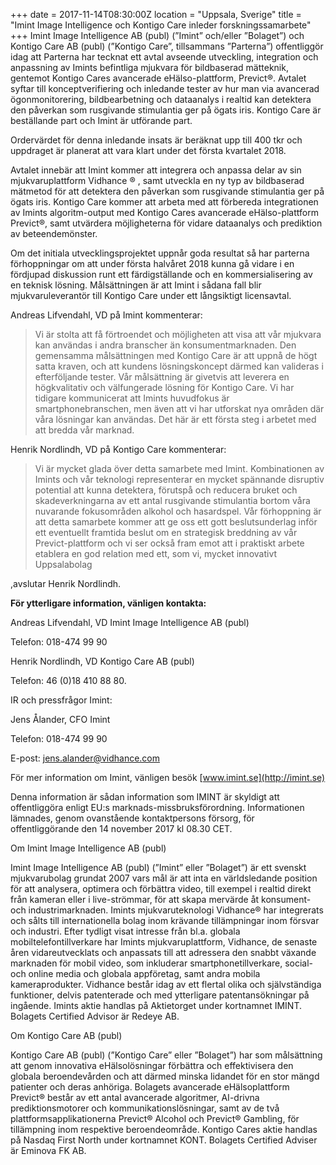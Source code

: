 +++
date = 2017-11-14T08:30:00Z
location = "Uppsala, Sverige"
title = "Imint Image Intelligence och Kontigo Care inleder forskningssamarbete"
+++
Imint Image Intelligence AB (publ) (”Imint” och/eller ”Bolaget”) och Kontigo Care AB (publ) (”Kontigo Care”, tillsammans ”Parterna”) offentliggör idag att Parterna har tecknat ett avtal avseende utveckling, integration och anpassning av Imints befintliga mjukvara för bildbaserad mätteknik, gentemot Kontigo Cares avancerade eHälso-plattform, Previct®.<!--more--> Avtalet syftar till konceptverifiering och inledande tester av hur man via avancerad ögonmonitorering, bildbearbetning och dataanalys i realtid kan detektera den påverkan som rusgivande stimulantia ger på ögats iris. Kontigo Care är beställande part och Imint är utförande part. 

Ordervärdet för denna inledande insats är beräknat upp till 400 tkr och uppdraget är planerat att vara klart under det första kvartalet 2018. 

Avtalet innebär att Imint kommer att integrera och anpassa delar av sin mjukvaruplattform Vidhance ® , samt utveckla en ny typ av bildbaserad mätmetod för att detektera den påverkan som rusgivande stimulantia ger på ögats iris. Kontigo Care kommer att arbeta med att förbereda integrationen av Imints algoritm-output med Kontigo Cares avancerade eHälso-plattform Previct®, samt utvärdera möjligheterna för vidare dataanalys och prediktion av beteendemönster. 

Om det initiala utvecklingsprojektet uppnår goda resultat så har parterna förhoppningar om att under första halvåret 2018 kunna gå vidare i en fördjupad diskussion runt ett färdigställande och en kommersialisering av en teknisk lösning. Målsättningen är att Imint i sådana fall blir mjukvaruleverantör till Kontigo Care under ett långsiktigt licensavtal.

Andreas Lifvendahl, VD på Imint kommenterar:

>Vi är stolta att få förtroendet och möjligheten att visa att vår mjukvara kan användas i andra branscher än konsumentmarknaden. Den gemensamma målsättningen med Kontigo Care är att uppnå de högt satta kraven, och att kundens lösningskoncept därmed kan valideras i efterföljande tester. Vår målsättning är givetvis att leverera en högkvalitativ och välfungerade lösning för Kontigo Care. Vi har tidigare kommunicerat att Imints huvudfokus är smartphonebranschen, men även att vi har utforskat nya områden där våra lösningar kan användas. Det här är ett första steg i arbetet med att bredda vår marknad.

Henrik Nordlindh, VD på Kontigo Care kommenterar:

>Vi är mycket glada över detta samarbete med Imint. Kombinationen av Imints och vår teknologi representerar en mycket spännande disruptiv potential att kunna detektera, förutspå och reducera bruket och skadeverkningarna av ett antal rusgivande stimulantia bortom våra nuvarande fokusområden alkohol och hasardspel. Vår förhoppning är att detta samarbete kommer att ge oss ett gott beslutsunderlag inför ett eventuellt framtida beslut om en strategisk breddning av vår Previct-plattform och vi ser också fram emot att i praktiskt arbete etablera en god relation med ett, som vi, mycket innovativt Uppsalabolag

,avslutar Henrik Nordlindh.

**För ytterligare information, vänligen kontakta:**

Andreas Lifvendahl, VD Imint Image Intelligence AB (publ)                                 

Telefon: 018-474 99 90                         

Henrik Nordlindh, VD Kontigo Care AB (publ)

Telefon: 46 (0)18 410 88 80.

IR och pressfrågor Imint:

Jens Ålander, CFO Imint

Telefon: 018-474 99 90

E-post: jens.alander@vidhance.com

För mer information om Imint, vänligen besök [www.imint.se](http://imint.se)

Denna information är sådan information som IMINT är skyldigt att offentliggöra enligt EU:s marknads-missbruksförordning. Informationen lämnades, genom ovanstående kontaktpersons försorg, för offentliggörande den 14 november 2017 kl 08.30 CET.

Om Imint Image Intelligence AB (publ)

Imint Image Intelligence AB (publ) (”Imint” eller ”Bolaget”) är ett svenskt mjukvarubolag grundat 2007 vars mål är att inta en världsledande position för att analysera, optimera och förbättra video, till exempel i realtid direkt från kameran eller i live-strömmar, för att skapa mervärde åt konsument- och industrimarknaden. Imints mjukvaruteknologi Vidhance® har integrerats och sålts till internationella bolag inom krävande tillämpningar inom försvar och industri. Efter tydligt visat intresse från bl.a. globala mobiltelefontillverkare har Imints mjukvaruplattform, Vidhance, de senaste åren vidareutvecklats och anpassats till att adressera den snabbt växande marknaden för mobil video, som inkluderar smartphonetillverkare, social- och online media och globala appföretag, samt andra mobila kameraprodukter. Vidhance består idag av ett flertal olika och självständiga funktioner, delvis patenterade och med ytterligare patentansökningar på ingående. Imints aktie handlas på Aktietorget under kortnamnet IMINT. Bolagets Certified Advisor är Redeye AB.

Om Kontigo Care AB (publ)

Kontigo Care AB (publ) (”Kontigo Care” eller ”Bolaget”) har som målsättning att genom innovativa eHälsolösningar förbättra och effektivisera den globala beroendevården och att därmed minska lidandet för en stor mängd patienter och deras anhöriga. Bolagets avancerade eHälsoplattform Previct® består av ett antal avancerade algoritmer, AI-drivna prediktionsmotorer och kommunikationslösningar, samt av de två plattformsapplikationerna Previct® Alcohol och Previct® Gambling, för tillämpning inom respektive beroendeområde. Kontigo Cares aktie handlas på Nasdaq First North under kortnamnet KONT. Bolagets Certified Adviser är Eminova FK AB.